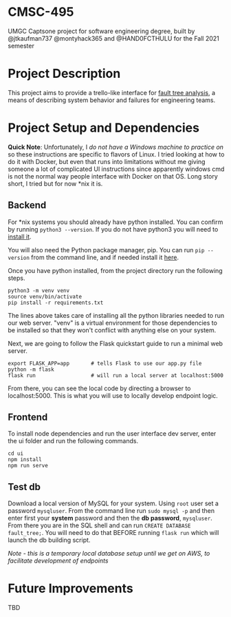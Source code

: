 # CMSC-495

UMGC Captsone project for software engineering degree, built by @jtkaufman737 @montyhack365 and @HAND0FCTHULU for the Fall 2021 semester 

# Project Description 

This project aims to provide a trello-like interface for [fault tree analysis](https://en.wikipedia.org/wiki/Fault_tree_analysis), a means of describing system behavior and failures for engineering teams. 

# Project Setup and Dependencies 

**Quick Note**: Unfortunately, I _do not have a Windows machine to practice on_ so these instructions are specific to flavors of Linux. I tried looking at how to do it with Docker, but even that runs into limitations without me giving someone a lot of complicated UI instructions since apparently windows cmd is not the normal way people interface with Docker on that OS. Long story short, I tried but for now *nix it is. 

## Backend 

For *nix systems you should already have python installed. You can confirm by running `python3 --version`. If you do not have python3 you will need to [install it](https://www.python.org/downloads/).

You will also need the Python package manager, pip. You can run `pip --version` from the command line, and if needed install it [here](https://pip.pypa.io/en/stable/installation/).

Once you have python installed, from the project directory run the following steps.
```
python3 -m venv venv
source venv/bin/activate
pip install -r requirements.txt
```
The lines above takes care of installing all the python libraries needed to run our web server. "venv" is a virtual environment for those dependencies to be installed so that they won't conflict with anything else on your system. 

Next, we are going to follow the Flask quickstart guide to run a minimal web server.
```
export FLASK_APP=app       # tells Flask to use our app.py file 
python -m flask            
flask run                  # will run a local server at localhost:5000 
```

From there, you can see the local code by directing a browser to localhost:5000. This is what you will use to locally develop endpoint logic. 

## Frontend 

To install node dependencies and run the user interface dev server, enter the ui folder and run the following commands. 
```
cd ui
npm install 
npm run serve
```

## Test db 

Download a local version of MySQL for your system. Using `root` user set a password `mysqluser`. From the command line run `sudo mysql -p` and then enter first your **system** password and then the **db password**, `mysqluser`. From there you are in the SQL shell and can run `CREATE DATABASE fault_tree;`. You will need to do that BEFORE running `flask run` which will launch the db building script. 

*Note - this is a temporary local database setup until we get on AWS, to facilitate development of endpoints* 

# Future Improvements 

TBD 